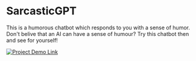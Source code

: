 # SarcasticGPT
This is a humorous chatbot which responds to you with a sense of humor. Don't belive that an AI can have a sense of humour? Try this chatbot then and see for yourself!

[![Project Demo Link](http://img.youtube.com/vi/dvnTMj3Fmas/0.jpg)](http://www.youtube.com/watch?v=dvnTMj3Fmas)

